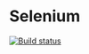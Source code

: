 # Selenium
[![Build status](https://ci.appveyor.com/api/projects/status/239x030v9t08kkuy?svg=true)](https://ci.appveyor.com/project/Irapospelova/selenium)


